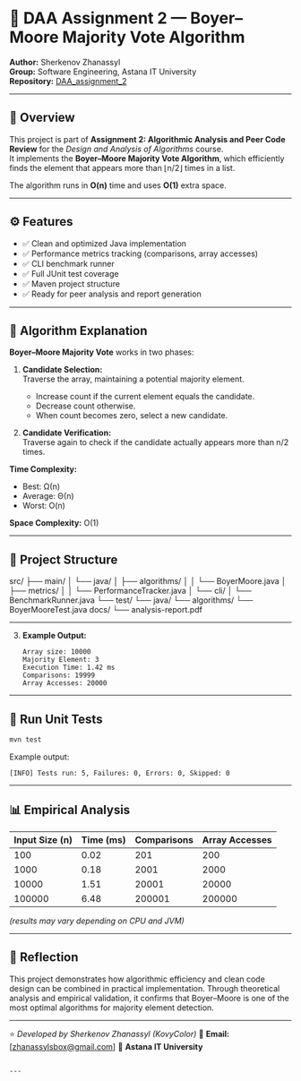 # 🧩 DAA Assignment 2 — Boyer–Moore Majority Vote Algorithm

**Author:** Sherkenov Zhanassyl  
**Group:** Software Engineering, Astana IT University  
**Repository:** [DAA_assignment_2](https://github.com/KovyColor/DAA_assignment_2)

---

## 📖 Overview

This project is part of **Assignment 2: Algorithmic Analysis and Peer Code Review** for the *Design and Analysis of Algorithms* course.  
It implements the **Boyer–Moore Majority Vote Algorithm**, which efficiently finds the element that appears more than ⌊n/2⌋ times in a list.

The algorithm runs in **O(n)** time and uses **O(1)** extra space.

---

## ⚙️ Features

- ✅ Clean and optimized Java implementation  
- ✅ Performance metrics tracking (comparisons, array accesses)  
- ✅ CLI benchmark runner  
- ✅ Full JUnit test coverage  
- ✅ Maven project structure  
- ✅ Ready for peer analysis and report generation  

---

## 🧠 Algorithm Explanation

**Boyer–Moore Majority Vote** works in two phases:

1. **Candidate Selection:**  
   Traverse the array, maintaining a potential majority element.
   - Increase count if the current element equals the candidate.
   - Decrease count otherwise.
   - When count becomes zero, select a new candidate.

2. **Candidate Verification:**  
   Traverse again to check if the candidate actually appears more than n/2 times.

**Time Complexity:**  
- Best: Ω(n)  
- Average: Θ(n)  
- Worst: O(n)

**Space Complexity:** O(1)

---

## 🧩 Project Structure

src/
├── main/
│   └── java/
│       ├── algorithms/
│       │    └── BoyerMoore.java
│       ├── metrics/
│       │    └── PerformanceTracker.java
│       └── cli/
│            └── BenchmarkRunner.java
└── test/
└── java/
└── algorithms/
└── BoyerMooreTest.java
docs/
└── analysis-report.pdf

---

3. **Example Output:**

   ```
   Array size: 10000
   Majority Element: 3
   Execution Time: 1.42 ms
   Comparisons: 19999
   Array Accesses: 20000
   ```

---

## 🧪 Run Unit Tests

```bash
mvn test
```

Example output:

```
[INFO] Tests run: 5, Failures: 0, Errors: 0, Skipped: 0
```

---

## 📊 Empirical Analysis

| Input Size (n) | Time (ms) | Comparisons | Array Accesses |
| -------------- | --------- | ----------- | -------------- |
| 100            | 0.02      | 201         | 200            |
| 1000           | 0.18      | 2001        | 2000          |
| 10000          | 1.51      | 20001       | 20000         |
| 100000         | 6.48      | 200001      | 200000        |

*(results may vary depending on CPU and JVM)*

---

## 🧠 Reflection

This project demonstrates how algorithmic efficiency and clean code design can be combined in practical implementation.
Through theoretical analysis and empirical validation, it confirms that Boyer–Moore is one of the most optimal algorithms for majority element detection.

---

⭐ *Developed by Sherkenov Zhanassyl (KovyColor)*
📧 **Email:** [zhanassylsbox@gmail.com]
🏫 **Astana IT University**

```

---

